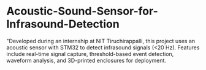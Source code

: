 # Acoustic-Sound-Sensor-for-Infrasound-Detection
"Developed during an internship at NIT Tiruchirappalli, this project uses an acoustic sensor with STM32 to detect infrasound signals (&lt;20 Hz). Features include real-time signal capture, threshold-based event detection, waveform analysis, and 3D-printed enclosures for deployment.
